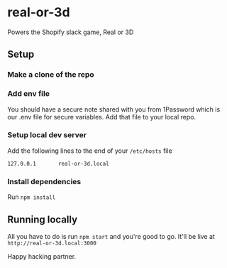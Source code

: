 # real-or-3d
Powers the Shopify slack game, Real or 3D


## Setup

### Make a clone of the repo

### Add env file
You should have a secure note shared with you from 1Password which is our .env file for secure variables. Add that file to your local repo.

### Setup local dev server
Add the following lines to the end of your `/etc/hosts` file

```
127.0.0.1       real-or-3d.local
```

### Install dependencies
Run `npm install`

## Running locally
All you have to do is run `npm start` and you're good to go. It'll be live at `http://real-or-3d.local:3000`


Happy hacking partner.
